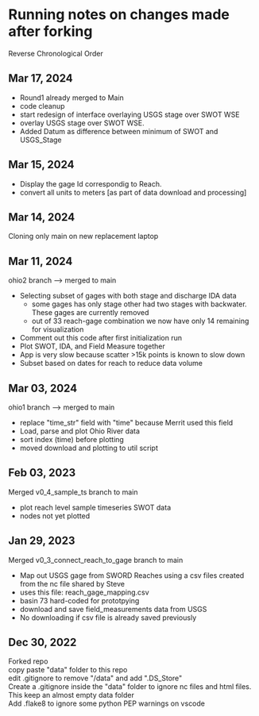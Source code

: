 # Running notes on changes made after forking 
Reverse Chronological Order  

## Mar 17, 2024
- Round1 already merged to Main
- code cleanup
- start redesign of interface overlaying USGS stage over SWOT WSE
- overlay USGS stage over SWOT WSE. 
- Added Datum as difference between minimum of SWOT and USGS_Stage

## Mar 15, 2024
- Display the gage Id correspondig to Reach.  
- convert all units to meters [as part of data download and processing]  

## Mar 14, 2024
Cloning only main on new replacement laptop

## Mar 11, 2024
ohio2 branch --> merged to main
- Selecting subset of gages with both stage and discharge IDA data  
    - some gages has only stage other had two stages with backwater. These gages are currently removed   
    - out of 33 reach-gage combination we now have only 14 remaining for visualization  
- Comment out this code after first initialization run  
- Plot SWOT, IDA, and Field Measure together
- App is very slow because scatter >15k points is known to slow down  
- Subset based on dates for reach to reduce data volume  

## Mar 03, 2024
ohio1 branch --> merged to main
- replace "time_str" field with "time" because Merrit used this field  
- Load, parse and plot Ohio River data  
- sort index (time) before plotting  
- moved download and plotting to util script  

## Feb 03, 2023
Merged v0_4_sample_ts branch to main
- plot reach level sample timeseries SWOT data
- nodes not yet plotted

## Jan 29, 2023
Merged v0_3_connect_reach_to_gage branch to main
- Map out USGS gage from SWORD Reaches using a csv files created from the nc file shared by Steve
- uses this file: reach_gage_mapping.csv
- basin 73 hard-coded for prototpying
- download and save field_measurements data from USGS
- No downloading if csv file is already saved previously

## Dec 30, 2022
Forked repo  
copy paste "data" folder to this repo  
edit .gitignore to remove "/data" and add ".DS_Store"  
Create a .gitignore inside the "data" folder to ignore nc files and html files. This keep an almost empty data folder  
Add .flake8 to ignore some python PEP warnings on vscode  
 


